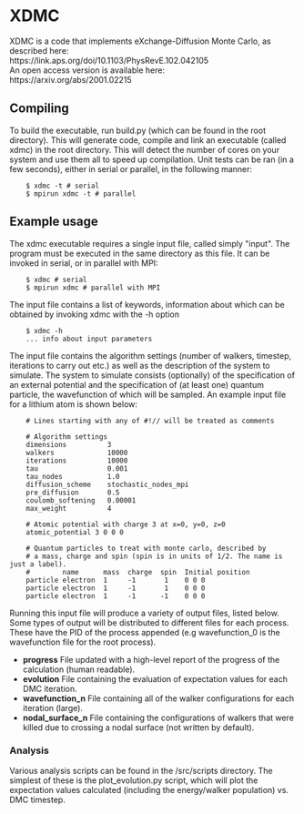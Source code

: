 <h1>XDMC</h1>
XDMC is a code that implements eXchange-Diffusion Monte Carlo, as described here: <br/>
https://link.aps.org/doi/10.1103/PhysRevE.102.042105 <br/>
An open access version is available here: <br/>
https://arxiv.org/abs/2001.02215 <br/>

<h2>Compiling</h2>
To build the executable, run build.py (which can be found in the root directory).
This will generate code, compile and link an executable (called xdmc)
in the root directory. This will detect the number of cores on your system and
use them all to speed up compilation. Unit tests can be ran (in a few seconds), either in
serial or parallel, in the following manner:

        $ xdmc -t # serial
        $ mpirun xdmc -t # parallel

<h2>Example usage</h2>
The xdmc executable requires a single input file, called simply "input". The program must
be executed in the same directory as this file. It can be invoked in serial, or in parallel with MPI:

        $ xdmc # serial
        $ mpirun xdmc # parallel with MPI
        
The input file contains a list of keywords, information about which can be obtained by invoking xdmc with the -h option

        $ xdmc -h
        ... info about input parameters

The input file contains the algorithm settings (number of walkers, timestep, iterations to carry out etc.)
as well as the description of the system to simulate. The system to simulate consists (optionally) of the
specification of an external potential and the specification of (at least one) quantum particle, the wavefunction
of which will be sampled. An example input file for a lithium atom is shown below:

        # Lines starting with any of #!// will be treated as comments
        
        # Algorithm settings
        dimensions          3
        walkers             10000
        iterations          10000
        tau                 0.001
        tau_nodes           1.0
        diffusion_scheme    stochastic_nodes_mpi
        pre_diffusion       0.5
        coulomb_softening   0.00001
        max_weight          4

        # Atomic potential with charge 3 at x=0, y=0, z=0
        atomic_potential 3 0 0 0

        # Quantum particles to treat with monte carlo, described by
        # a mass, charge and spin (spin is in units of 1/2. The name is just a label).
        #        name      mass  charge  spin  Initial position
        particle electron  1     -1       1    0 0 0
        particle electron  1     -1       1    0 0 0
        particle electron  1     -1      -1    0 0 0
        
Running this input file will produce a variety of output files, listed below. Some types of output will be distributed to different files for each process. These have the PID of the process appended (e.g wavefunction_0 is the wavefunction file for the root process). <br>
- **progress** File updated with a high-level report of the progress of the calculation (human readable). <br>
- **evolution** File containing the evaluation of expectation values for each DMC iteration. <br>
- **wavefunction_n** File containing all of the walker configurations for each iteration (large). <br>
- **nodal_surface_n** File containing the configurations of walkers that were killed due to crossing a nodal surface (not written by default). <br>

<h3>Analysis</h3>
Various analysis scripts can be found in the /src/scripts directory. The simplest of these is the plot_evolution.py script, which will plot the expectation values calculated (including the energy/walker population) vs. DMC timestep.
